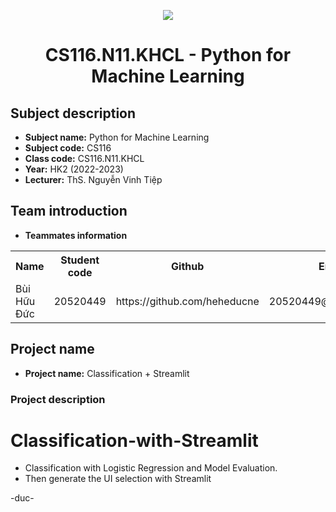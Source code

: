 <p align="center">
   <a href="https://www.uit.edu.vn/">
      <img src="https://i.imgur.com/WmMnSRt.png" border="none">
   </a>
</p>
<h1 align="center">
    CS116.N11.KHCL - Python for Machine Learning
</h1>

<h2>
   Subject description
</h2>

- **Subject name:** Python for Machine Learning
- **Subject code:** CS116
- **Class code:** CS116.N11.KHCL
- **Year:** HK2 (2022-2023)
- **Lecturer:** ThS. Nguyễn Vinh Tiệp

<h2>
   Team introduction
</h2>

- **Teammates information** 

<table align="center">
      <tr>
       <th>Name</th>
       <th>Student code</th>
       <th>Github</th>
       <th>Email</th>
      </tr>
      <tr>
       <td>Bùi Hữu Đức</td>
       <td>20520449</td>
       <td> https://github.com/heheducne</td>
       <td>20520449@gm.uit.edu.vn</td>  
      </tr>
</table>


<h2>
  Project name 
</h2>

- **Project name:** Classification + Streamlit

<h3>
  Project description
</h3>

# Classification-with-Streamlit

- Classification with Logistic Regression and Model Evaluation.
- Then generate the UI selection with Streamlit

-duc-
